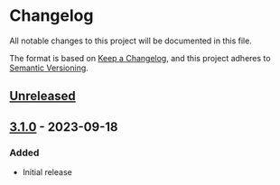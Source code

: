 # Changelog

All notable changes to this project will be documented in this file.

The format is based on [Keep a Changelog](https://keepachangelog.com/en/1.1.0/),
and this project adheres to [Semantic Versioning](https://semver.org/spec/v2.0.0.html).

## [Unreleased]

## [3.1.0] - 2023-09-18

### Added

* Initial release

[unreleased]: https://github.com/heroku/buildpacks-jvm/compare/v3.1.0...HEAD
[3.1.0]: https://github.com/heroku/buildpacks-jvm/releases/tag/v3.1.0
